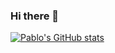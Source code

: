 ### Hi there 👋
[![Pablo's GitHub stats](https://github-readme-stats.vercel.app/api?username=pablodawson)](https://github.com/pablodawson/github-readme-stats)
